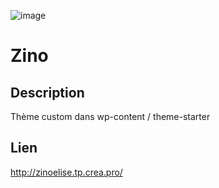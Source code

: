 ![image](https://github.com/elisedu37/zino/assets/46353414/9bcd6efd-0c81-4dd3-a8df-41066c620e04)

# Zino

## Description

Thème custom dans wp-content / theme-starter

## Lien

http://zinoelise.tp.crea.pro/
